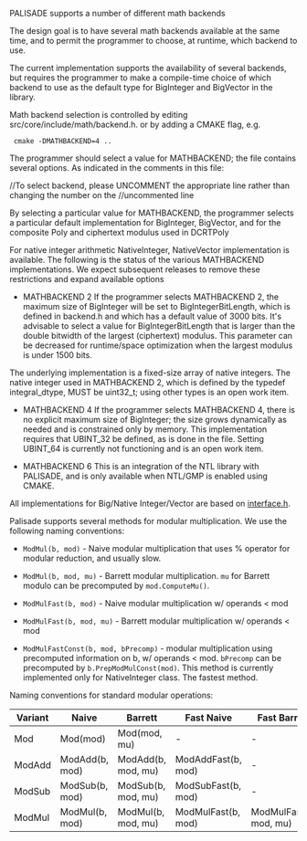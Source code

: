 PALISADE supports a number of different math backends

The design goal is to have several math backends available at the same time, and to permit the programmer to choose,
at runtime, which backend to use.

The current implementation supports the availability of several backends, but requires the programmer to make a
compile-time choice of which backend to use as the default type for BigInteger and BigVector in the library.

Math backend selection is controlled by editing src/core/include/math/backend.h. or by adding a CMAKE flag, e.g.

```
 cmake -DMATHBACKEND=4 ..
```

The programmer should select a value for MATHBACKEND; the file contains several options. As indicated in the comments
in this file:

//To select backend, please UNCOMMENT the appropriate line rather than changing the number on the
//uncommented line

By selecting a particular value for MATHBACKEND, the programmer selects a particular default implementation for
BigInteger, BigVector, and for the composite Poly and ciphertext modulus used in DCRTPoly

For native integer arithmetic NativeInteger, NativeVector implementation is available.
The following is the status of the various MATHBACKEND implementations. We expect subsequent releases to remove these
restrictions and expand available options

* MATHBACKEND 2
If the programmer selects MATHBACKEND 2, the maximum size of BigInteger will be set to BigIntegerBitLength, which is defined in
backend.h and which has a default value of 3000 bits. It's advisable to select a value for BigIntegerBitLength that is larger than the double bitwidth of the largest (ciphertext) modulus. This parameter can be decreased for runtime/space optimization when the largest modulus is under 1500 bits.

The underlying implementation is a fixed-size array of native integers. The native integer used in MATHBACKEND 2, which is defined
by the typedef integral_dtype, MUST be uint32_t; using other types is an open work item.

* MATHBACKEND 4
If the programmer selects MATHBACKEND 4, there is no explicit maximum size of BigInteger; the size grows dynamically as needed and
is constrained only by memory.  This implementation requires that UBINT_32 be defined, as is done in the file. Setting UBINT_64 is
currently not functioning and is an open work item.

* MATHBACKEND 6
This is an integration of the NTL library with PALISADE, and is only available when NTL/GMP is enabled using CMAKE.

All implementations for Big/Native Integer/Vector are based on [interface.h](interface.h).

Palisade supports several methods for modular multiplication.
We use the following naming conventions:

* `ModMul(b, mod)` - Naive modular multiplication that uses % operator for modular reduction, and usually slow.

* `ModMul(b, mod, mu)` - Barrett modular multiplication.
`mu` for Barrett modulo can be precomputed by `mod.ComputeMu()`.

* `ModMulFast(b, mod)` - Naive modular multiplication w/ operands < mod

* `ModMulFast(b, mod, mu)` - Barrett modular multiplication w/ operands < mod

* `ModMulFastConst(b, mod, bPrecomp)` - modular multiplication using precomputed information on b, w/ operands < mod.
`bPrecomp` can be precomputed by `b.PrepModMulConst(mod)`. This method is currently implemented only for NativeInteger class. The fastest method.

Naming conventions for standard modular operations:


| Variant | Naive          | Barrett            | Fast Naive         | Fast Barrett           | Fast Const                        |
| ------- | -------------- | ------------------ | ------------------ | ---------------------- | --------------------------------- |
| Mod     | Mod(mod)       | Mod(mod, mu)       | -                  | -                      | -                                 |
| ModAdd  | ModAdd(b, mod) | ModAdd(b, mod, mu) | ModAddFast(b, mod) | -                      | -                                 |
| ModSub  | ModSub(b, mod) | ModSub(b, mod, mu) | ModSubFast(b, mod) | -                      | -                                 |
| ModMul  | ModMul(b, mod) | ModMul(b, mod, mu) | ModMulFast(b, mod) | ModMulFast(b, mod, mu) | ModMulFastConst(b, mod, bPrecomp) |
